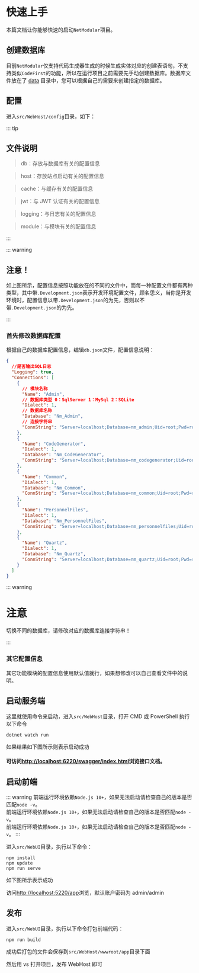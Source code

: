 # 快速上手

本篇文档让你能够快速的启动`NetModular`项目。

## 创建数据库

目前`NetModular`仅支持代码生成器生成的时候生成实体对应的创建表语句，不支持类似`CodeFirst`的功能，所以在运行项目之前需要先手动创建数据库。数据库文件放在了 [data](https://github.com/iamoldli/NetModular/tree/master/data) 目录中，您可以根据自己的需要来创建指定的数据库。

## 配置

进入`src/WebHost/config`目录，如下：

<nm-img id="20190821142628"/>

::: tip

## 文件说明

> db：存放与数据库有关的配置信息

> host：存放站点启动有关的配置信息

> cache：与缓存有关的配置信息

> jwt：与 JWT 认证有关的配置信息

> logging：与日志有关的配置信息

> module：与模块有关的配置信息

:::

::: warning

## 注意！

如上图所示，配置信息按照功能放在的不同的文件中，而每一种配置文件都有两种类型，其中带`.Development.json`表示开发环境配置文件，顾名思义，当你是开发环境时，配置信息以带`.Development.json`的为先，否则以不带`.Development.json`的为先。

:::

### 首先修改数据库配置

根据自己的数据库配置信息，编辑`db.json`文件，配置信息说明：

```json
{
  //是否输出SQL日志
  "Logging": true,
  "Connections": [
    {
      // 模块名称
      "Name": "Admin",
      // 数据库类型 0：SqlServer 1：MySql 2：SQLite
      "Dialect": 1,
      // 数据库名称
      "Database": "Nm_Admin",
      // 连接字符串
      "ConnString": "Server=localhost;Database=nm_admin;Uid=root;Pwd=root;Allow User Variables=True;charset=utf8;SslMode=none;"
    },
    {
      "Name": "CodeGenerator",
      "Dialect": 1,
      "Database": "Nm_CodeGenerator",
      "ConnString": "Server=localhost;Database=nm_codegenerator;Uid=root;Pwd=root;Allow User Variables=True;charset=utf8;SslMode=none;"
    },
    {
      "Name": "Common",
      "Dialect": 1,
      "Database": "Nm_Common",
      "ConnString": "Server=localhost;Database=nm_common;Uid=root;Pwd=root;Allow User Variables=True;charset=utf8;SslMode=none;"
    },
    {
      "Name": "PersonnelFiles",
      "Dialect": 1,
      "Database": "Nm_PersonnelFiles",
      "ConnString": "Server=localhost;Database=nm_personnelfiles;Uid=root;Pwd=root;Allow User Variables=True;charset=utf8;SslMode=none;"
    },
    {
      "Name": "Quartz",
      "Dialect": 1,
      "Database": "Nm_Quartz",
      "ConnString": "Server=localhost;Database=nm_quartz;Uid=root;Pwd=root;Allow User Variables=True;charset=utf8;SslMode=none;"
    }
  ]
}
```

::: warning

# 注意

切换不同的数据库，请修改对应的数据库连接字符串！

:::

### 其它配置信息

其它功能模块的配置信息使用默认值就行，如果想修改可以自己查看文件中的说明。

## 启动服务端

这里就使用命令来启动，进入`src/WebHost`目录，打开 CMD 或 PowerShell 执行以下命令

```
dotnet watch run
```

如果结果如下图所示则表示启动成功

<nm-img id="20190821144717"/>

#### 可访问[http://localhost:6220/swagger/index.html](http://localhost:6220/swagger/index.html)浏览接口文档。

<nm-img id="20190821145531"/>

## 启动前端

::: warning
前端运行环境依赖`Node.js 10+`，如果无法启动请检查自己的版本是否匹配`node -v`。  
前端运行环境依赖`Node.js 10+`，如果无法启动请检查自己的版本是否匹配`node -v`。  
前端运行环境依赖`Node.js 10+`，如果无法启动请检查自己的版本是否匹配`node -v`。
:::

进入`src/WebUI`目录，执行以下命令：

```
npm install
npm update
npm run serve
```

如下图所示表示成功

<nm-img id="20190821145614"/>

访问[http://localhost:5220/app](http://localhost:5220/app)浏览，默认账户密码为 admin/admin

## 发布

进入`src/WebUI`目录，执行以下命令打包前端代码：

```
npm run build
```

成功后打包的文件会保存到`src/WebHost/wwwroot/app`目录下面

然后用 vs 打开项目，发布 WebHost 即可
